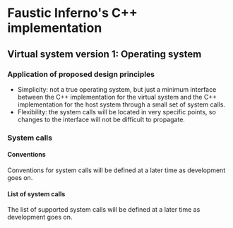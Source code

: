 # Faustic Inferno's C++ implementation

## Virtual system version 1: Operating system

### Application of proposed design principles

* Simplicity: not a true operating system, but just a minimum interface between the C++ implementation for the virtual system and the C++ implementation for the host system through a small set of system calls.
* Flexibility: the system calls will be located in very specific points, so changes to the interface will not be difficult to propagate.

### System calls

#### Conventions

Conventions for system calls will be defined at a later time as development goes on.

#### List of system calls

The list of supported system calls will be defined at a later time as development goes on.
